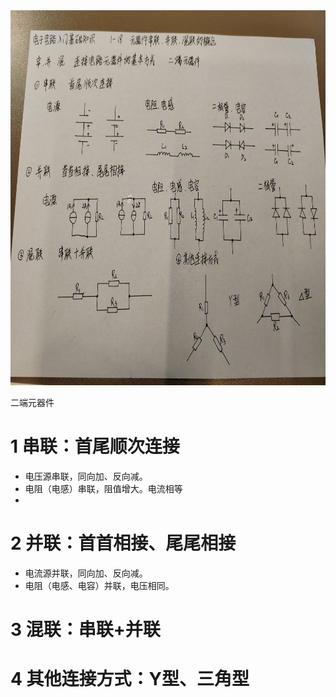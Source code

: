 
<img src="asset/1-18-1.jpg" height=600 />

二端元器件

# 1 串联：首尾顺次连接
- 电压源串联，同向加、反向减。
- 电阻（电感）串联，阻值增大。电流相等
- 
# 2 并联：首首相接、尾尾相接

- 电流源并联，同向加、反向减。
- 电阻（电感、电容）并联，电压相同。

# 3 混联：串联+并联

# 4 其他连接方式：Y型、三角型


